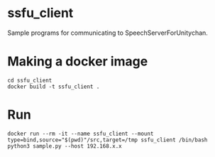 # ssfu_client
Sample programs for communicating to SpeechServerForUnitychan.


# Making a docker image 
```
cd ssfu_client
docker build -t ssfu_client .
```

# Run
```
docker run --rm -it --name ssfu_client --mount type=bind,source="$(pwd)"/src,target=/tmp ssfu_client /bin/bash
python3 sample.py --host 192.168.x.x 
```
